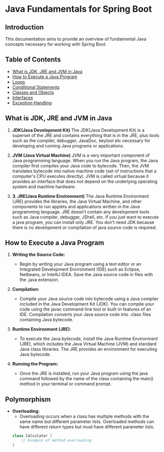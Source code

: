 # Java Fundamentals for Spring Boot

## Introduction
This documentation aims to provide an overview of fundamental Java concepts necessary for working with Spring Boot.

## Table of Contents
- [What is JDK, JRE and JVM in Java](#what-is-JDK-JRE-and-JVM-in-java)
- [How to Execute a Java Program](#how-to-execute-java-program)
- [Loops](#loops)
- [Conditional Statements](#conditional-statements)
- [Classes and Objects](#classes-and-objects)
- [Interfaces](#interfaces)
- [Exception Handling](#exception-handling)

## What is JDK, JRE and JVM in Java
1. **JDK(Java Development Kit)**
The JDK(Java Development Kit) is a superset of the JRE and contains everything that is in the JRE, plus tools such as the compiler, debugger, JavaDoc, keytool etc necessary for developing and running Java programs or applications.

2. **JVM (Java Virtual Machine)**
JVM is a very important component of Java programming language. When you run the Java program, the Java compiler first compiles your Java code to bytecode. Then, the JVM translates bytecode into native machine code (set of instructions that a computer's CPU executes directly).
JVM is called virtual because it provides an interface that does not depend on the underlying operating system and machine hardware.

3. **3. JRE(Java Runtime Environment)**
The Java Runtime Environment (JRE) provides the libraries, the Java Virtual Machine, and other components to run applets and applications written in the Java programming language.
JRE doesn’t contain any development tools such as Java compiler, debugger, JShell, etc.
If you just want to execute a java program, you can install only JRE. You don’t need JDK because there is no development or compilation of java source code is required.


## How to Execute a Java Program
1. **Writing the Source Code:** 
   - Begin by writing your Java program using a text editor or an Integrated Development Environment (IDE) such as Eclipse, Netbeans, or IntelliJ IDEA. Save the Java source code in files with the .java extension.

2. **Compilation:** 
   - Compile your Java source code into bytecode using a Java compiler included in the Java Development Kit (JDK). You can compile your code using the javac command-line tool or built-in features of an IDE. Compilation converts your Java source code into .class files containing Java bytecode.

3. **Runtime Environment (JRE):** 
   - To execute the Java bytecode, install the Java Runtime Environment (JRE), which includes the Java Virtual Machine (JVM) and standard Java class libraries. The JRE provides an environment for executing Java bytecode.

4. **Running the Program:** 
   - Once the JRE is installed, run your Java program using the java command followed by the name of the class containing the main() method in your terminal or command prompt.


## Polymorphism
- **Overloading:**
   - Overloading occurs when a class has multiple methods with the same name but different parameter lists. Overloaded methods can have different return types but must have different parameter lists.
   ```java
   class Calculator {
       // Example of method overloading
   }
